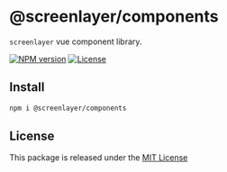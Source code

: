 # @screenlayer/components

`screenlayer` vue component library.

[![NPM version][npm-badge]][npm-url]
[![License][license-badge]][license-url]

## Install

```bash
npm i @screenlayer/components
```

## License

This package is released under the [MIT License][license-url]

[npm-badge]: https://img.shields.io/npm/v/@screenlayer/components
[npm-url]: https://www.npmjs.com/package/@screenlayer/components
[license-badge]: https://img.shields.io/npm/l/screenlayer.svg?cacheSeconds=2592000
[license-url]: https://github.com/epreston/screenlayer/blob/main/LICENSE
